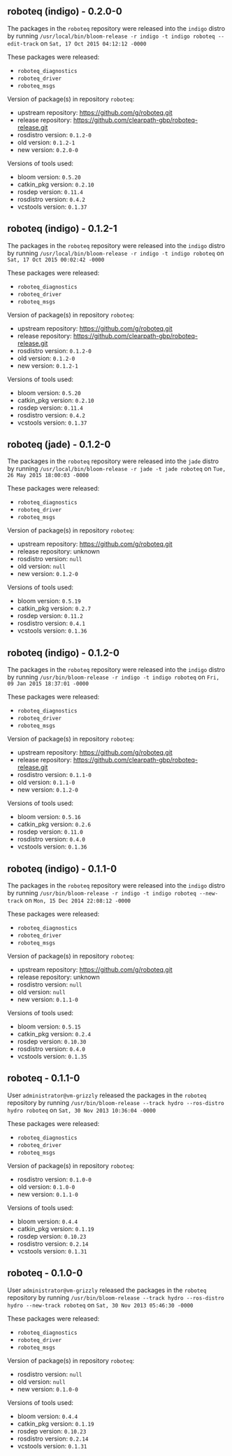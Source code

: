 ## roboteq (indigo) - 0.2.0-0

The packages in the `roboteq` repository were released into the `indigo` distro by running `/usr/local/bin/bloom-release -r indigo -t indigo roboteq --edit-track` on `Sat, 17 Oct 2015 04:12:12 -0000`

These packages were released:
- `roboteq_diagnostics`
- `roboteq_driver`
- `roboteq_msgs`

Version of package(s) in repository `roboteq`:
- upstream repository: https://github.com/g/roboteq.git
- release repository: https://github.com/clearpath-gbp/roboteq-release.git
- rosdistro version: `0.1.2-0`
- old version: `0.1.2-1`
- new version: `0.2.0-0`

Versions of tools used:
- bloom version: `0.5.20`
- catkin_pkg version: `0.2.10`
- rosdep version: `0.11.4`
- rosdistro version: `0.4.2`
- vcstools version: `0.1.37`


## roboteq (indigo) - 0.1.2-1

The packages in the `roboteq` repository were released into the `indigo` distro by running `/usr/local/bin/bloom-release -r indigo -t indigo roboteq` on `Sat, 17 Oct 2015 00:02:42 -0000`

These packages were released:
- `roboteq_diagnostics`
- `roboteq_driver`
- `roboteq_msgs`

Version of package(s) in repository `roboteq`:
- upstream repository: https://github.com/g/roboteq.git
- release repository: https://github.com/clearpath-gbp/roboteq-release.git
- rosdistro version: `0.1.2-0`
- old version: `0.1.2-0`
- new version: `0.1.2-1`

Versions of tools used:
- bloom version: `0.5.20`
- catkin_pkg version: `0.2.10`
- rosdep version: `0.11.4`
- rosdistro version: `0.4.2`
- vcstools version: `0.1.37`


## roboteq (jade) - 0.1.2-0

The packages in the `roboteq` repository were released into the `jade` distro by running `/usr/local/bin/bloom-release -r jade -t jade roboteq` on `Tue, 26 May 2015 18:00:03 -0000`

These packages were released:
- `roboteq_diagnostics`
- `roboteq_driver`
- `roboteq_msgs`

Version of package(s) in repository `roboteq`:
- upstream repository: https://github.com/g/roboteq.git
- release repository: unknown
- rosdistro version: `null`
- old version: `null`
- new version: `0.1.2-0`

Versions of tools used:
- bloom version: `0.5.19`
- catkin_pkg version: `0.2.7`
- rosdep version: `0.11.2`
- rosdistro version: `0.4.1`
- vcstools version: `0.1.36`


## roboteq (indigo) - 0.1.2-0

The packages in the `roboteq` repository were released into the `indigo` distro by running `/usr/bin/bloom-release -r indigo -t indigo roboteq` on `Fri, 09 Jan 2015 18:37:01 -0000`

These packages were released:
- `roboteq_diagnostics`
- `roboteq_driver`
- `roboteq_msgs`

Version of package(s) in repository `roboteq`:
- upstream repository: https://github.com/g/roboteq.git
- release repository: https://github.com/clearpath-gbp/roboteq-release.git
- rosdistro version: `0.1.1-0`
- old version: `0.1.1-0`
- new version: `0.1.2-0`

Versions of tools used:
- bloom version: `0.5.16`
- catkin_pkg version: `0.2.6`
- rosdep version: `0.11.0`
- rosdistro version: `0.4.0`
- vcstools version: `0.1.36`


## roboteq (indigo) - 0.1.1-0

The packages in the `roboteq` repository were released into the `indigo` distro by running `/usr/bin/bloom-release -r indigo -t indigo roboteq --new-track` on `Mon, 15 Dec 2014 22:08:12 -0000`

These packages were released:
- `roboteq_diagnostics`
- `roboteq_driver`
- `roboteq_msgs`

Version of package(s) in repository `roboteq`:
- upstream repository: https://github.com/g/roboteq.git
- release repository: unknown
- rosdistro version: `null`
- old version: `null`
- new version: `0.1.1-0`

Versions of tools used:
- bloom version: `0.5.15`
- catkin_pkg version: `0.2.4`
- rosdep version: `0.10.30`
- rosdistro version: `0.4.0`
- vcstools version: `0.1.35`


## roboteq - 0.1.1-0

User `administrator@vm-grizzly` released the packages in the `roboteq` repository by running `/usr/bin/bloom-release --track hydro --ros-distro hydro roboteq` on `Sat, 30 Nov 2013 10:36:04 -0000`

These packages were released:
- `roboteq_diagnostics`
- `roboteq_driver`
- `roboteq_msgs`

Version of package(s) in repository `roboteq`:
- rosdistro version: `0.1.0-0`
- old version: `0.1.0-0`
- new version: `0.1.1-0`

Versions of tools used:
- bloom version: `0.4.4`
- catkin_pkg version: `0.1.19`
- rosdep version: `0.10.23`
- rosdistro version: `0.2.14`
- vcstools version: `0.1.31`


## roboteq - 0.1.0-0

User `administrator@vm-grizzly` released the packages in the `roboteq` repository by running `/usr/bin/bloom-release --track hydro --ros-distro hydro --new-track roboteq` on `Sat, 30 Nov 2013 05:46:30 -0000`

These packages were released:
- `roboteq_diagnostics`
- `roboteq_driver`
- `roboteq_msgs`

Version of package(s) in repository `roboteq`:
- rosdistro version: `null`
- old version: `null`
- new version: `0.1.0-0`

Versions of tools used:
- bloom version: `0.4.4`
- catkin_pkg version: `0.1.19`
- rosdep version: `0.10.23`
- rosdistro version: `0.2.14`
- vcstools version: `0.1.31`


